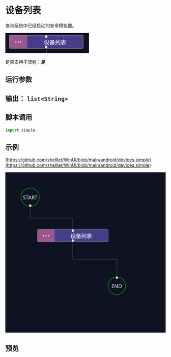 # 设备列表 
查询系统中已经启动的安卓模拟器。

![param](./images/2022-11-14_155509.png ':size=90%')

是否支持子流程：**是**

## 运行参数


## 输出： `list<String>`


## 脚本调用

```python
import simple;


```

## 示例

[https://github.com/shelllet/WinUi/blob/main/android/devices.simple](https://github.com/shelllet/WinUi/blob/main/android/devices.simple)

![devices](./images/2022-11-14_160220.png ':size=90%')


## 预览

